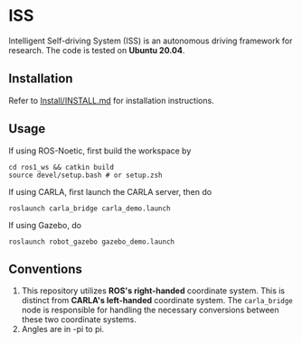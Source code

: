 # ISS
Intelligent Self-driving System (ISS) is an autonomous driving framework for research. The code is tested on **Ubuntu 20.04**.

## Installation
Refer to [Install/INSTALL.md](Install/INSTALL.md) for installation instructions.

## Usage
If using ROS-Noetic, first build the workspace by
```
cd ros1_ws && catkin build
source devel/setup.bash # or setup.zsh
```
If using CARLA, first launch the CARLA server, then do
```
roslaunch carla_bridge carla_demo.launch 
```
If using Gazebo, do
```
roslaunch robot_gazebo gazebo_demo.launch
```

## Conventions
1. This repository utilizes **ROS's right-handed** coordinate system. This is distinct from **CARLA's left-handed** coordinate system. The ``carla_bridge`` node is responsible for handling the necessary conversions between these two coordinate systems.
2. Angles are in -pi to pi.